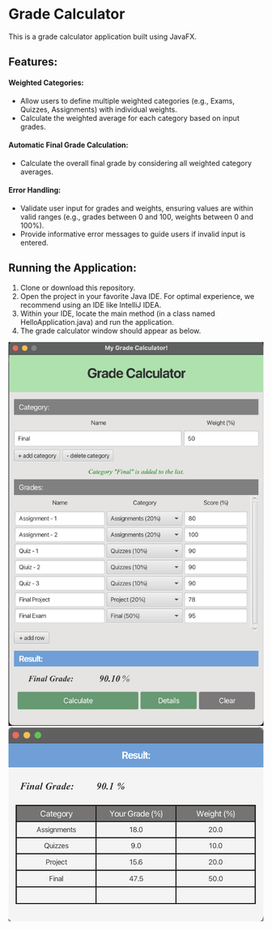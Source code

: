 # Grade Calculator 

This is a grade calculator application built using JavaFX.

## Features:

#### Weighted Categories:

- Allow users to define multiple weighted categories (e.g., Exams, Quizzes, Assignments) with individual weights.
- Calculate the weighted average for each category based on input grades.

#### Automatic Final Grade Calculation:

- Calculate the overall final grade by considering all weighted category averages.

#### Error Handling:

- Validate user input for grades and weights, ensuring values are within valid ranges (e.g., grades between 0 and 100, weights between 0 and 100%).
- Provide informative error messages to guide users if invalid input is entered.

## Running the Application:

1. Clone or download this repository.
2. Open the project in your favorite Java IDE. For optimal experience, we recommend using an IDE like IntelliJ IDEA.
3. Within your IDE, locate the main method (in a class named HelloApplication.java) and run the application.
4. The grade calculator window should appear as below.

![alt text](https://github.com/aungbbo/Grade-Calculator/blob/master/assets/MainView.png "600")
![alt text](https://github.com/aungbbo/Grade-Calculator/blob/master/assets/GradeDetail.png "600")
